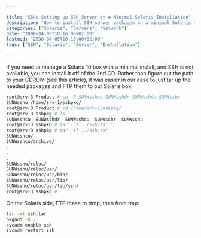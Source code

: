 ```yaml
---

title: "SSH: Setting up SSH Server on a Minimal Solaris Installation"
description: "How to install SSH server packages on a minimal Solaris 10 installation"
categories: ["Solaris", "Servers", "Network"]
date: "2008-04-05T10:16:00+02:00"
lastmod: "2008-04-05T10:16:00+02:00"
tags: ["SSH", "Solaris", "Server", "Installation"]

---
```


If you need to manage a Solaris 10 box with a minimal install, and SSH is not available, you can install it off of the 2nd CD. Rather than figure out the path to your CDROM (see this article), it was easier in our case to just tar up the needed packages and FTP them to our Solaris box:

```bash
root@srv-3 Product # cp -R SUNWsshcu SUNWsshdr SUNWsshdu SUNWsshr 
SUNWsshu /home/srv-1/sshpkg/
root@srv-3 Product # cd /home/srv-1/sshpkg/
root@srv-3 sshpkg # ls
SUNWsshcu  SUNWsshdr  SUNWsshdu  SUNWsshr  SUNWsshu
root@srv-3 sshpkg # tar -cf ../ssh.tar *
root@srv-3 sshpkg # tar -tf ../ssh.tar
SUNWsshcu/
SUNWsshcu/archive/
.
.
.
SUNWsshu/reloc/
SUNWsshu/reloc/usr/
SUNWsshu/reloc/usr/bin/
SUNWsshu/reloc/usr/lib/
SUNWsshu/reloc/usr/lib/ssh/
root@srv-3 sshpkg #
```

On the Solaris side, FTP these to /tmp, then from tmp:

```bash
tar -xf ssh.tar
pkgadd -d .
svcadm enable ssh
svcadm restart ssh
```
